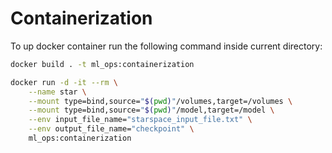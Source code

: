 # Containerization

To up docker container run the following command inside current directory:  

```bash
docker build . -t ml_ops:containerization
```

```bash
docker run -d -it --rm \
    --name star \
    --mount type=bind,source="$(pwd)"/volumes,target=/volumes \
    --mount type=bind,source="$(pwd)"/model,target=/model \
    --env input_file_name="starspace_input_file.txt" \
    --env output_file_name="checkpoint" \
    ml_ops:containerization
```
